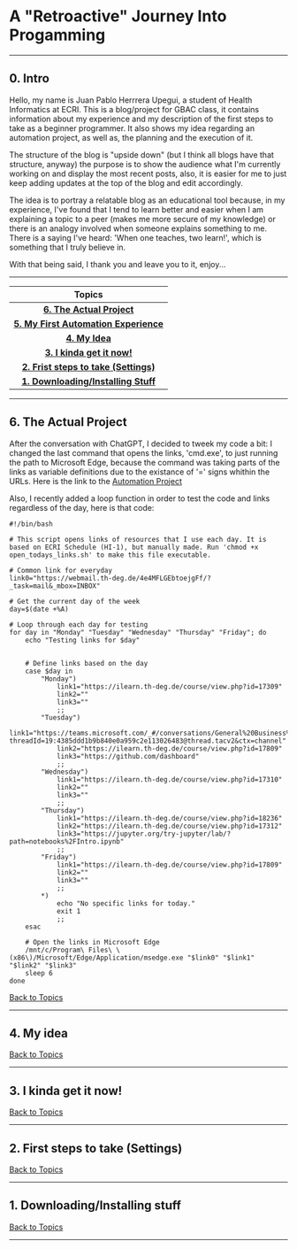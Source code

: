 # A "Retroactive" Journey Into Progamming
---
## 0. Intro

Hello, my name is Juan Pablo Herrrera Upegui, a student of Health Informatics at ECRI. This is a blog/project for GBAC class, it contains information about my experience and my description of the first steps to take as a beginner programmer. It also shows my idea regarding an automation project, as well as, the planning and the execution of it.

The structure of the blog is "upside down" (but I think all blogs have that structure, anyway) the purpose is to show the audience what I'm currently working on and display the most recent posts, also, it is easier for me to just keep adding updates at the top of the blog and edit accordingly.

The idea is to portray a relatable blog as an educational tool because, in my experience, I've found that I tend to learn better and easier when I am explaining a topic to a peer (makes me more secure of my knowledge) or there is an analogy involved when someone explains something to me. There is a saying I've heard: 'When one teaches, two learn!', which is something that I truly believe in.

With that being said, I thank you and leave you to it, enjoy...

---

| **Topics** |
| :---: |
| [**6. The Actual Project**](6-the-actual-project.md) |
| [**5. My First Automation Experience**](5-my-first-automation-experience.md) |
| [**4. My Idea**](4-my-idea.md) |
| [**3. I kinda get it now!**](3-i-kinda-get-it-now.md) |
| [**2. Frist steps to take (Settings)**](2-first-steps-to-take-settings.md) |
| [**1. Downloading/Installing Stuff**](1-downloadinginstalling-stuff.md) |

---

## 6. The Actual Project

After the conversation with ChatGPT, I decided to tweek my code a bit: I changed the last command that opens the links, 'cmd.exe', to just running the path to Microsoft Edge, because the command was taking parts of the links as variable definitions due to the existance of '=' signs whithin the URLs. Here is the link to the [Automation Project](display_open_todays_links.md)

Also, I recently added a loop function in order to test the code and links regardless of the day, here is that code:


	#!/bin/bash

	# This script opens links of resources that I use each day. It is based on ECRI Schedule (HI-1), but manually made. Run 'chmod +x open_todays_links.sh' to make this file executable.

	# Common link for everyday
	link0="https://webmail.th-deg.de/4e4MFLGEbtoejgFf/?_task=mail&_mbox=INBOX"

	# Get the current day of the week
	day=$(date +%A)

	# Loop through each day for testing
	for day in "Monday" "Tuesday" "Wednesday" "Thursday" "Friday"; do
		echo "Testing links for $day"


		# Define links based on the day
		case $day in
			"Monday")
				link1="https://ilearn.th-deg.de/course/view.php?id=17309"
				link2=""
				link3=""
				;;
			"Tuesday")
				link1="https://teams.microsoft.com/_#/conversations/General%20Business%20Administration%20and%20Accounting?threadId=19:4385ddd1b9b840e0a959c2e113026483@thread.tacv2&ctx=channel"
				link2="https://ilearn.th-deg.de/course/view.php?id=17809"
				link3="https://github.com/dashboard"
				;;
			"Wednesday")
				link1="https://ilearn.th-deg.de/course/view.php?id=17310"
				link2=""
				link3=""
				;;
			"Thursday")
				link1="https://ilearn.th-deg.de/course/view.php?id=18236"
				link2="https://ilearn.th-deg.de/course/view.php?id=17312"
				link3="https://jupyter.org/try-jupyter/lab/?path=notebooks%2FIntro.ipynb"
				;;
			"Friday")
				link1="https://ilearn.th-deg.de/course/view.php?id=17809"
				link2=""
				link3=""
				;;
			*)
				echo "No specific links for today."
				exit 1
				;;
		esac

		# Open the links in Microsoft Edge
		/mnt/c/Program\ Files\ \(x86\)/Microsoft/Edge/Application/msedge.exe "$link0" "$link1" "$link2" "$link3"
		sleep 6
	done

[Back to Topics](readme.md)

---

## 4. My idea



[Back to Topics](readme.md)

---

## 3. I kinda get it now!



[Back to Topics](readme.md)

---

## 2. First steps to take (Settings)



[Back to Topics](readme.md)

---

## 1. Downloading/Installing stuff



[Back to Topics](readme.md)

---

